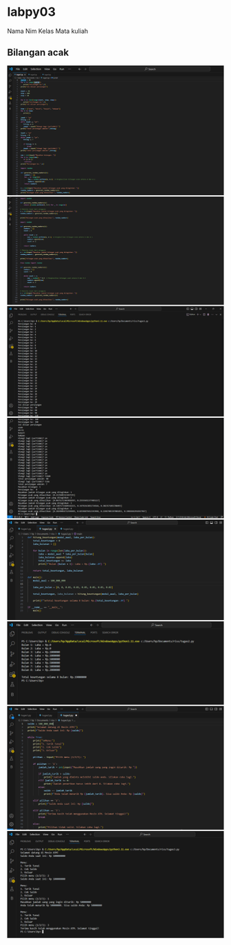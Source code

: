 # labpy03
Nama
Nim
Kelas
Mata kuliah
## Bilangan acak
![gambar 1](gmb1.png)
![gambar 2](gmb-1.png)
![gambar 3](gmb2.png)
![gambar 4](gmb-2.png)
![gambar 5](gmb3.png)
![gambar 6](gmb4.png)
![gambar 7](gmb5.png)
![gambar 8](gmb6.png)
